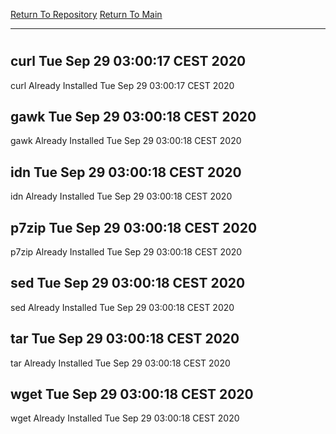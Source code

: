 [Return To Repository](https://github.com/bast69/piholeparser/)
[Return To Main](https://github.com/bast69/piholeparser/blob/master/RecentRunLogs/Mainlog.md)
____________________________________
# 
## curl Tue Sep 29 03:00:17 CEST 2020
curl Already Installed Tue Sep 29 03:00:17 CEST 2020
## gawk Tue Sep 29 03:00:18 CEST 2020
gawk Already Installed Tue Sep 29 03:00:18 CEST 2020
## idn Tue Sep 29 03:00:18 CEST 2020
idn Already Installed Tue Sep 29 03:00:18 CEST 2020
## p7zip Tue Sep 29 03:00:18 CEST 2020
p7zip Already Installed Tue Sep 29 03:00:18 CEST 2020
## sed Tue Sep 29 03:00:18 CEST 2020
sed Already Installed Tue Sep 29 03:00:18 CEST 2020
## tar Tue Sep 29 03:00:18 CEST 2020
tar Already Installed Tue Sep 29 03:00:18 CEST 2020
## wget Tue Sep 29 03:00:18 CEST 2020
wget Already Installed Tue Sep 29 03:00:18 CEST 2020
